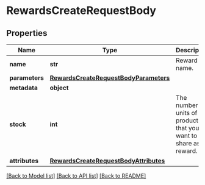 # RewardsCreateRequestBody


## Properties
Name | Type | Description | Notes
------------ | ------------- | ------------- | -------------
**name** | **str** | Reward name. | [optional] 
**parameters** | [**RewardsCreateRequestBodyParameters**](RewardsCreateRequestBodyParameters.md) |  | [optional] 
**metadata** | **object** |  | [optional] 
**stock** | **int** | The number of units of the product that you want to share as a reward. | [optional] 
**attributes** | [**RewardsCreateRequestBodyAttributes**](RewardsCreateRequestBodyAttributes.md) |  | [optional] 

[[Back to Model list]](../README.md#documentation-for-models) [[Back to API list]](../README.md#documentation-for-api-endpoints) [[Back to README]](../README.md)


